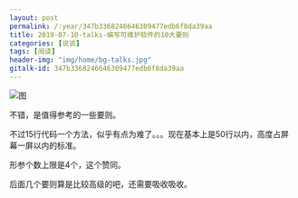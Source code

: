 ```yaml
---
layout: post
permalink: /:year/347b3368246646309477edb6f8da39aa
title: 2019-07-10-talks-编写可维护软件的10大要则
categories: [说说]
tags: [阅读]
header-img: "img/home/bg-talks.jpg"
gitalk-id: 347b3368246646309477edb6f8da39aa
---
```


![图](http://image.linxingyang.net/image/T-talks/image/2019/books/dmbx.png)

不错，是值得参考的一些要则。

不过15行代码一个方法，似乎有点为难了。。。现在基本上是50行以内，高度占屏幕一屏以内的标准。

形参个数上限是4个，这个赞同。

后面几个要则算是比较高级的吧，还需要吸收吸收。

